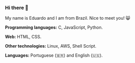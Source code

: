 ### Hi there 👋

My name is Eduardo and I am from Brazil. Nice to meet you! 😸

**Programming languages:** C, JavaScript, Python. 

**Web:** HTML, CSS. 

**Other technologies:** Linux, AWS, Shell Script. 

**Languages:** Portuguese (🇧🇷) and English (🇺🇸). 
